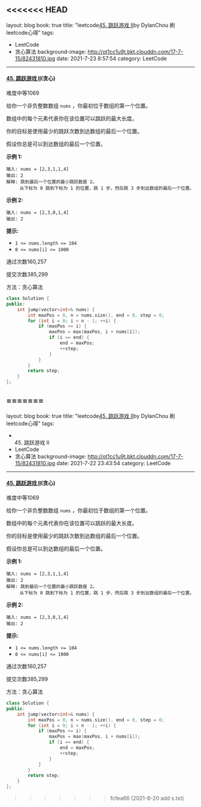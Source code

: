 <<<<<<< HEAD
---
layout: blog
book: true
title:  "leetcode[45. 跳跃游戏 II](贪心)by DylanChou 刷leetcode心得"
tags:

- LeetCode
- 贪心算法
background-image: http://ot1cc1u9t.bkt.clouddn.com/17-7-15/82431810.jpg
date:   2021-7-23 8:57:54
category: LeetCode
---



#### [45. 跳跃游戏 II](https://leetcode-cn.com/problems/jump-game-ii/)(贪心)

难度中等1069

给你一个非负整数数组 `nums` ，你最初位于数组的第一个位置。

数组中的每个元素代表你在该位置可以跳跃的最大长度。

你的目标是使用最少的跳跃次数到达数组的最后一个位置。

假设你总是可以到达数组的最后一个位置。

 

**示例 1:**

```
输入: nums = [2,3,1,1,4]
输出: 2
解释: 跳到最后一个位置的最小跳跃数是 2。
     从下标为 0 跳到下标为 1 的位置，跳 1 步，然后跳 3 步到达数组的最后一个位置。
```

**示例 2:**

```
输入: nums = [2,3,0,1,4]
输出: 2
```

 

**提示:**

- `1 <= nums.length <= 104`
- `0 <= nums[i] <= 1000`

通过次数160,257

提交次数385,299

方法：贪心算法

```c++
class Solution {
public:
    int jump(vector<int>& nums) {
        int maxPos = 0, n = nums.size(), end = 0, step = 0;
        for (int i = 0; i < n - 1; ++i) {
            if (maxPos >= i) {
                maxPos = max(maxPos, i + nums[i]);
                if (i == end) {
                    end = maxPos;
                    ++step;
                }
            }
        }
        return step;
    }
};


```

=======
---
layout: blog
book: true
title:  "leetcode[45. 跳跃游戏 II](贪心)by DylanChou 刷leetcode心得"
tags:
- 45. 跳跃游戏 II
- LeetCode
- 贪心算法
background-image: http://ot1cc1u9t.bkt.clouddn.com/17-7-15/82431810.jpg
date:   2021-7-22 23:43:54
category: LeetCode
---


#### [45. 跳跃游戏 II](https://leetcode-cn.com/problems/jump-game-ii/)(贪心)

难度中等1069

给你一个非负整数数组 `nums` ，你最初位于数组的第一个位置。

数组中的每个元素代表你在该位置可以跳跃的最大长度。

你的目标是使用最少的跳跃次数到达数组的最后一个位置。

假设你总是可以到达数组的最后一个位置。

 

**示例 1:**

```
输入: nums = [2,3,1,1,4]
输出: 2
解释: 跳到最后一个位置的最小跳跃数是 2。
     从下标为 0 跳到下标为 1 的位置，跳 1 步，然后跳 3 步到达数组的最后一个位置。
```

**示例 2:**

```
输入: nums = [2,3,0,1,4]
输出: 2
```

 

**提示:**

- `1 <= nums.length <= 104`
- `0 <= nums[i] <= 1000`

通过次数160,257

提交次数385,299

方法：贪心算法

```c++
class Solution {
public:
    int jump(vector<int>& nums) {
        int maxPos = 0, n = nums.size(), end = 0, step = 0;
        for (int i = 0; i < n - 1; ++i) {
            if (maxPos >= i) {
                maxPos = max(maxPos, i + nums[i]);
                if (i == end) {
                    end = maxPos;
                    ++step;
                }
            }
        }
        return step;
    }
};


```

>>>>>>> fcfea66 (2021-8-20 add s.txt)
